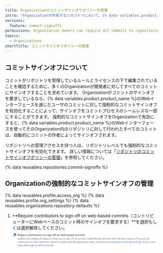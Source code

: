 ```yaml
---
title: Organizationのコミットサインオフポリシーの管理
intro: 'Organizationが所有するリポジトリにおいて、{% data variables.product.product_name %}のWebインターフェースから作成されるすべてのコミットで、ユーザが自動的にサインオフすることを要求できます。'
versions:
  feature: commit-signoffs
permissions: Organization owners can require all commits to repositories owned by the organization be signed off by the commit author.
topics:
  - Organizations
shortTitle: コミットサインオフポリシーの管理
---
```


## コミットサインオフについて

コミットがリポジトリを管理しているルールとライセンスの下で編集されていることを確認するために、多くのOrganizationが開発者に対してすべてのコミットにサインオフすることを求めています。 Organizationがコミットのサインオフを要求しているなら、{% data variables.product.product_name %}のWebインターフェースを通じたユーザのコミットに対して強制的なコミットサインオフを有効化することによって、サインオフをコミットプロセスのシームレスな一部にすることができます。 強制的なコミットサインオフをOrganizationで有効にすると、{% data variables.product.product_name %}のWebインターフェースを使ってそのOrganization内のリポジトリに対して行われたすべてのコミットは、自動的にコミットの作者によってサインオフされます。

リポジトリへの管理アクセスを持つ人は、リポジトリレベルでも強制的なコミットサインオフを有効化できます。 詳しい情報については「[リポジトリのコミットサインオフポリシーの管理](/repositories/managing-your-repositorys-settings-and-features/managing-repository-settings/managing-the-commit-signoff-policy-for-your-repository)」を参照してください。

{% data reusables.repositories.commit-signoffs %}

## Organizationの強制的なコミットサインオフの管理

{% data reusables.profile.access_org %}
{% data reusables.profile.org_settings %}
{% data reusables.organizations.repository-defaults %}
1. **Require contributors to sign off on web-based commits（コントリビューターにWebベースのコミット時のサインオフを要求する）**を選択もしくは選択解除してください。 ![Webベースのコミット時のサインオフをコントリビューターに要求のスクリーンショット](/assets/images/help/organizations/require-signoffs.png)
